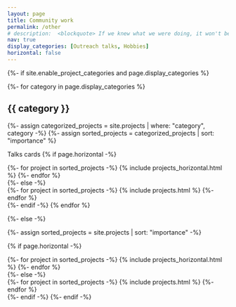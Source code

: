 ```yaml
---
layout: page
title: Community work
permalink: /other
# description:  <blockquote> If we knew what we were doing, it won't be called research---Einstein </blockquote>
nav: true 
display_categories: [Outreach talks, Hobbies]
horizontal: false
---
```



<!-- pages/projects.md -->

<div class="projects">
{%- if site.enable_project_categories and page.display_categories %} 

  <!-- Display categorized projects -->

 {%- for category in page.display_categories %}
  <h2 class="category">{{ category }}</h2>
  {%- assign categorized_projects = site.projects | where: "category", category -%}
  {%- assign sorted_projects = categorized_projects | sort: "importance" %}
  
  Talks cards
  {% if page.horizontal -%}
  <div class="container">
    <div class="row row-cols-2">
    {%- for project in sorted_projects -%}
      {% include projects_horizontal.html %}
    {%- endfor %}
    </div>
  </div>
  {%- else -%}
  <div class="grid">
    {%- for project in sorted_projects -%}
      {% include projects.html %}
    {%- endfor %}
  </div>
  {%- endif -%}
  {% endfor %}

{%- else -%} 

<!-- Display projects without categories -->

   {%- assign sorted_projects = site.projects | sort: "importance" -%} 

  <!-- Generate cards for each project -->
  
  {% if page.horizontal -%}
  <div class="container">
    <div class="row row-cols-2">
    {%- for project in sorted_projects -%}
      {% include projects_horizontal.html %}
    {%- endfor %}
    </div>
  </div>
  {%- else -%}
  <div class="grid">
    {%- for project in sorted_projects -%}
      {% include projects.html %}
    {%- endfor %}
  </div>
  {%- endif -%}
{%- endif -%}
</div>
